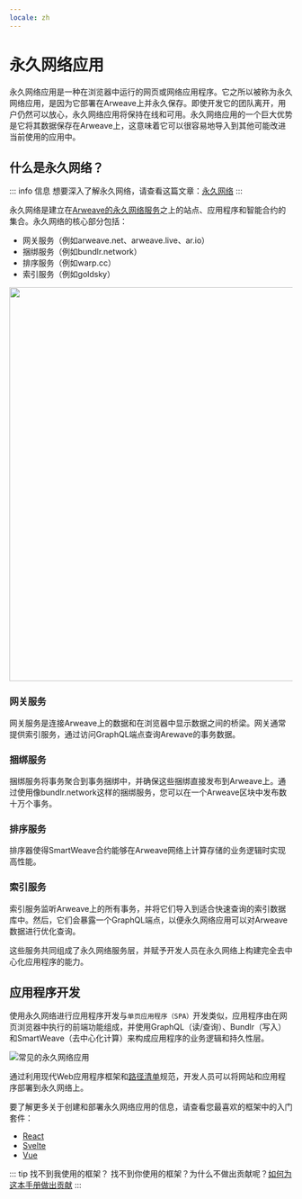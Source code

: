 ```yaml
---
locale: zh
---
```

# 永久网络应用

永久网络应用是一种在浏览器中运行的网页或网络应用程序。它之所以被称为永久网络应用，是因为它部署在Arweave上并永久保存。即使开发它的团队离开，用户仍然可以放心，永久网络应用将保持在线和可用。永久网络应用的一个巨大优势是它将其数据保存在Arweave上，这意味着它可以很容易地导入到其他可能改进当前使用的应用中。

## 什么是永久网络？

::: info 信息
想要深入了解永久网络，请查看这篇文章：[永久网络](./permaweb.md)
:::

永久网络是建立在[Arweave的永久网络服务](./permaweb.md)之上的站点、应用程序和智能合约的集合。永久网络的核心部分包括：

* 网关服务（例如arweave.net、arweave.live、ar.io）
* 捆绑服务（例如bundlr.network）
* 排序服务（例如warp.cc）
* 索引服务（例如goldsky）

<img src="https://arweave.net/ycQzutVToTtVT_vT4811ByswtZ-KjqmifNSehSb1-eg" width="700">

### 网关服务

网关服务是连接Arweave上的数据和在浏览器中显示数据之间的桥梁。网关通常提供索引服务，通过访问GraphQL端点查询Arewave的事务数据。

### 捆绑服务

捆绑服务将事务聚合到事务捆绑中，并确保这些捆绑直接发布到Arweave上。通过使用像bundlr.network这样的捆绑服务，您可以在一个Arweave区块中发布数十万个事务。

### 排序服务

排序器使得SmartWeave合约能够在Arweave网络上计算存储的业务逻辑时实现高性能。

### 索引服务
索引服务监听Arweave上的所有事务，并将它们导入到适合快速查询的索引数据库中。然后，它们会暴露一个GraphQL端点，以便永久网络应用可以对Arweave数据进行优化查询。

这些服务共同组成了永久网络服务层，并赋予开发人员在永久网络上构建完全去中心化应用程序的能力。

## 应用程序开发

使用永久网络进行应用程序开发与`单页应用程序（SPA）`开发类似，应用程序由在网页浏览器中执行的前端功能组成，并使用GraphQL（读/查询）、Bundlr（写入）和SmartWeave（去中心化计算）来构成应用程序的业务逻辑和持久性层。

![常见的永久网络应用](https://arweave.net/UjbgAk8duudDc97lOYIt7rBVtRHp2Z9F6Ua5OcvwNCk/)

通过利用现代Web应用程序框架和[路径清单](./manifests.md)规范，开发人员可以将网站和应用程序部署到永久网络上。

要了解更多关于创建和部署永久网络应用的信息，请查看您最喜欢的框架中的入门套件：

* [React](../kits/react/index.md)
* [Svelte](../kits/svelte/index.md)
* [Vue](../kits/vue/index.md)

::: tip 找不到我使用的框架？
找不到你使用的框架？为什么不做出贡献呢？[如何为这本手册做出贡献](../getting-started/contributing.md)
:::